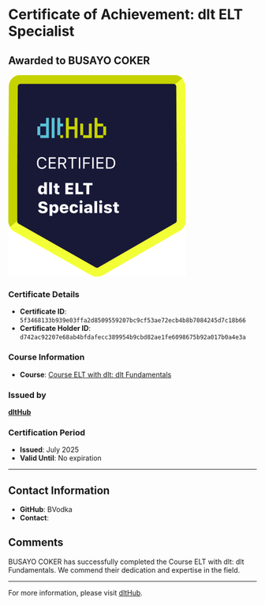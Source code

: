 
# Certificate of Achievement: dlt ELT Specialist

## Awarded to **BUSAYO COKER**

![Course Image](../badges/dlt_ELT_specialist.png)

### Certificate Details
- **Certificate ID**: `5f3468133b939e03ffa2d8509559207bc9cf53ae72ecb4b8b7084245d7c18b66`
- **Certificate Holder ID**: `d742ac92207e68ab4bfdafecc389954b9cbd82ae1fe6098675b92a017b0a4e3a`

### Course Information
- **Course**: [Course ELT with dlt: dlt Fundamentals](https://github.com/dlt-hub/dlthub-education/tree/main/courses/dlt_fundamentals_dec_2024)

### Issued by
[**dltHub**](https://dlthub.com/) 

### Certification Period
- **Issued**: July 2025
- **Valid Until**: No expiration

---

## Contact Information
- **GitHub**: BVodka
- **Contact**: 

## Comments
BUSAYO COKER has successfully completed the Course ELT with dlt: dlt Fundamentals. We commend their dedication and expertise in the field.

---

For more information, please visit [dltHub](https://dlthub.com/).
    